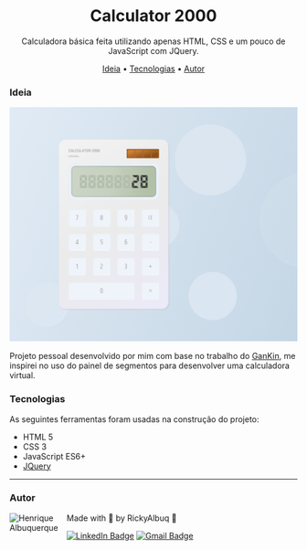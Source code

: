 <h1 align="center">Calculator 2000</h1>

<p align="center">Calculadora básica feita utilizando apenas HTML, CSS e um pouco de JavaScript com JQuery.</p>

<p align="center">
 <a href="#ideia">Ideia</a> •
 <a href="#tecnologias">Tecnologias</a> •
 <a href="#autor">Autor</a>
</p>

### Ideia

  ![Capa](capa.png)

Projeto pessoal desenvolvido por mim com base no trabalho do [GanKin](https://dribbble.com/shots/9620541-Smarthome-App-Concept), me inspirei no uso do painel de segmentos para desenvolver uma calculadora virtual. 


### Tecnologias

As seguintes ferramentas foram usadas na construção do projeto:

- HTML 5
- CSS 3
- JavaScript ES6+
- [JQuery](https://jquery.com/)

---

### Autor

<img alt="Henrique Albuquerque" title="Henrique Albuquerque" align="left" src="https://avatars.githubusercontent.com/u/37998956?v=4" height="100" width="100" />

Made with 💜 by RickyAlbuq 👋

[![LinkedIn Badge](https://img.shields.io/badge/-LinkedIn-%230077B5?style=for-the-badge&logo=linkedin&logoColor=white)](https://www.linkedin.com/in/rickyalbuq/)
[![Gmail Badge](https://img.shields.io/badge/-Gmail-%23333?style=for-the-badge&logo=gmail&logoColor=white)](mailto:ehf.albuquerque@gmail.com)